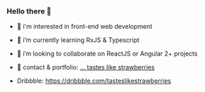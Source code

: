 ### Hello there 👋
- 🤩 i'm interested in front-end web development 
- 🌱 i’m currently learning RxJS & Typescript
- 👯 i’m looking to collaborate on ReactJS or Angular 2+ projects

- :strawberry: contact & portfolio: [... tastes like strawberries](http://tasteslikestrawberries.github.io/)
- Dribbble:  https://dribbble.com/tasteslikestrawberries 
